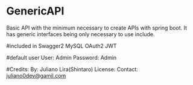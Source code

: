 ﻿# GenericAPI 
﻿Basic API with the minimum necessary to create APIs with spring boot. It has generic interfaces being only necessary to use include.

#included in
Swagger2
MySQL
OAuth2
JWT

﻿#default user
User: Admin
Password: Admin

﻿#Credits:
By: Juliano Lira(Shintaro)
License:
Contact: juliano0dev@gamil.com 
